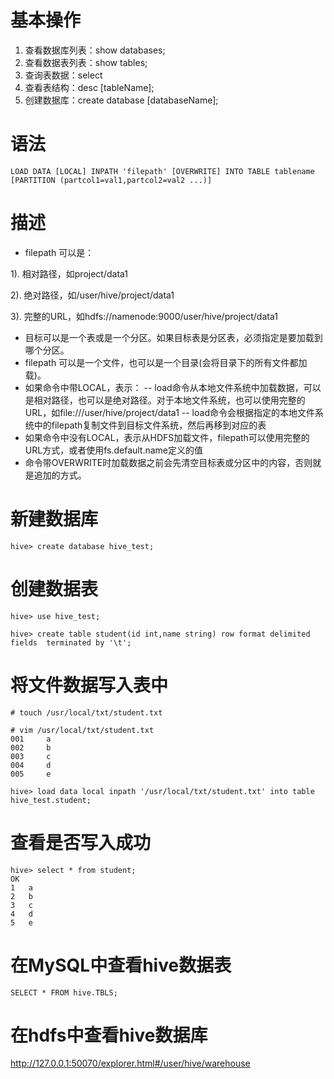 # 基本操作
1. 查看数据库列表：show databases;
2. 查看数据表列表：show tables;
3. 查询表数据：select
4. 查看表结构：desc [tableName];
5. 创建数据库：create database [databaseName];

# 语法
```
LOAD DATA [LOCAL] INPATH 'filepath' [OVERWRITE] INTO TABLE tablename [PARTITION (partcol1=val1,partcol2=val2 ...)]
```
# 描述
-    filepath 可以是：

  1).        相对路径，如project/data1

  2).        绝对路径，如/user/hive/project/data1

  3).        完整的URL，如hdfs://namenode:9000/user/hive/project/data1
-    目标可以是一个表或是一个分区。如果目标表是分区表，必须指定是要加载到哪个分区。
-    filepath 可以是一个文件，也可以是一个目录(会将目录下的所有文件都加载)。
-    如果命令中带LOCAL，表示：
--        load命令从本地文件系统中加载数据，可以是相对路径，也可以是绝对路径。对于本地文件系统，也可以使用完整的URL，如file:///user/hive/project/data1
--        load命令会根据指定的本地文件系统中的filepath复制文件到目标文件系统，然后再移到对应的表
-    如果命令中没有LOCAL，表示从HDFS加载文件，filepath可以使用完整的URL方式，或者使用fs.default.name定义的值
-    命令带OVERWRITE时加载数据之前会先清空目标表或分区中的内容，否则就是追加的方式。

# 新建数据库
```
hive> create database hive_test;
```

# 创建数据表
```
hive> use hive_test;

hive> create table student(id int,name string) row format delimited fields  terminated by '\t';
```

# 将文件数据写入表中
```
# touch /usr/local/txt/student.txt

# vim /usr/local/txt/student.txt
001     a
002     b
003     c
004     d
005     e

hive> load data local inpath '/usr/local/txt/student.txt' into table hive_test.student;
```

# 查看是否写入成功
```
hive> select * from student;
OK
1	a
2	b
3	c
4	d
5	e
```

# 在MySQL中查看hive数据表
```
SELECT * FROM hive.TBLS;
```
# 在hdfs中查看hive数据库
http://127.0.0.1:50070/explorer.html#/user/hive/warehouse

